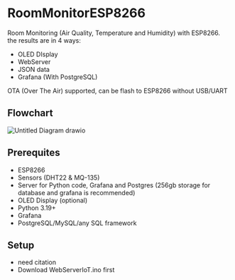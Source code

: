# RoomMonitorESP8266
Room Monitoring (Air Quality, Temperature and Humidity) with ESP8266. the results are in 4 ways:
- OLED DIsplay
- WebServer
- JSON data
- Grafana (With PostgreSQL)

OTA (Over The Air) supported, can be flash to ESP8266 without USB/UART

## Flowchart
![Untitled Diagram drawio](https://github.com/user-attachments/assets/8077ecf8-2300-4c6d-9b98-1ad904a73aa7)

## Prerequites
- ESP8266
- Sensors (DHT22 & MQ-135)
- Server for Python code, Grafana and Postgres (256gb storage for database and grafana is recommended)
- OLED Display (optional)
- Python 3.19+
- Grafana
- PostgreSQL/MySQL/any SQL framework

## Setup
- need citation
- Download WebServerIoT.ino first
